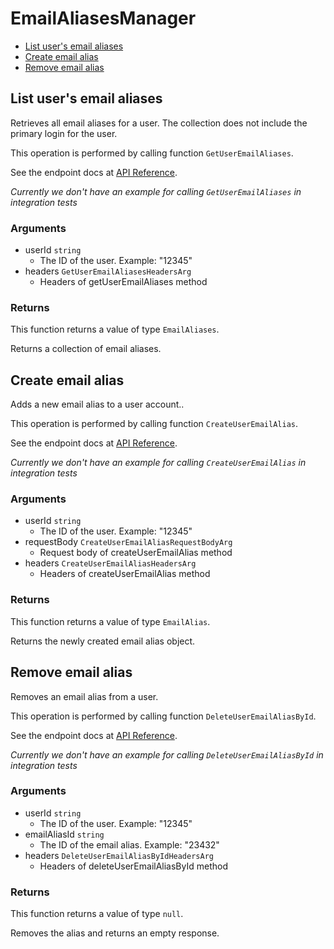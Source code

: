 # EmailAliasesManager


- [List user's email aliases](#list-users-email-aliases)
- [Create email alias](#create-email-alias)
- [Remove email alias](#remove-email-alias)

## List user's email aliases

Retrieves all email aliases for a user. The collection
does not include the primary login for the user.

This operation is performed by calling function `GetUserEmailAliases`.

See the endpoint docs at
[API Reference](https://developer.box.com/reference/get-users-id-email-aliases/).

*Currently we don't have an example for calling `GetUserEmailAliases` in integration tests*

### Arguments

- userId `string`
  - The ID of the user. Example: "12345"
- headers `GetUserEmailAliasesHeadersArg`
  - Headers of getUserEmailAliases method


### Returns

This function returns a value of type `EmailAliases`.

Returns a collection of email aliases.


## Create email alias

Adds a new email alias to a user account..

This operation is performed by calling function `CreateUserEmailAlias`.

See the endpoint docs at
[API Reference](https://developer.box.com/reference/post-users-id-email-aliases/).

*Currently we don't have an example for calling `CreateUserEmailAlias` in integration tests*

### Arguments

- userId `string`
  - The ID of the user. Example: "12345"
- requestBody `CreateUserEmailAliasRequestBodyArg`
  - Request body of createUserEmailAlias method
- headers `CreateUserEmailAliasHeadersArg`
  - Headers of createUserEmailAlias method


### Returns

This function returns a value of type `EmailAlias`.

Returns the newly created email alias object.


## Remove email alias

Removes an email alias from a user.

This operation is performed by calling function `DeleteUserEmailAliasById`.

See the endpoint docs at
[API Reference](https://developer.box.com/reference/delete-users-id-email-aliases-id/).

*Currently we don't have an example for calling `DeleteUserEmailAliasById` in integration tests*

### Arguments

- userId `string`
  - The ID of the user. Example: "12345"
- emailAliasId `string`
  - The ID of the email alias. Example: "23432"
- headers `DeleteUserEmailAliasByIdHeadersArg`
  - Headers of deleteUserEmailAliasById method


### Returns

This function returns a value of type `null`.

Removes the alias and returns an empty response.


